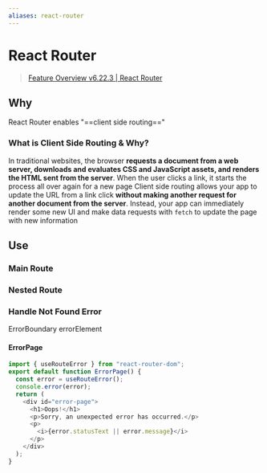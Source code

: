```yaml
---
aliases: react-router
---
```

# React Router
>[Feature Overview v6.22.3 | React Router](https://reactrouter.com/en/main/start/overview)
## Why 
React Router enables "==client side routing=="
### What is Client Side Routing & Why?
In traditional websites, the browser **requests a document from a web server, downloads and evaluates CSS and JavaScript assets, and renders the HTML sent from the server**. When the user clicks a link, it starts the process all over again for a new page
Client side routing allows your app to update the URL from a link click **without making another request for another document from the server**. Instead, your app can immediately render some new UI and make data requests with `fetch` to update the page with new information
## Use
### Main Route
### Nested Route
### Handle Not Found Error
ErrorBoundary 
errorElement
#### ErrorPage
```jsx
import { useRouteError } from "react-router-dom";
export default function ErrorPage() {
  const error = useRouteError();
  console.error(error);
  return (
    <div id="error-page">
      <h1>Oops!</h1>
      <p>Sorry, an unexpected error has occurred.</p>
      <p>
        <i>{error.statusText || error.message}</i>
      </p>
    </div>
  );
}
```
